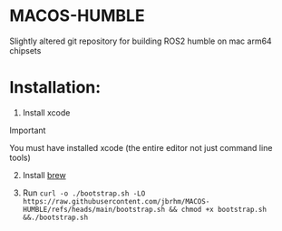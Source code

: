 # MACOS-HUMBLE
Slightly altered git repository for building ROS2 humble on mac arm64 chipsets

# Installation:

1. Install xcode
> [!IMPORTANT]  
> You must have installed xcode (the entire editor not just command line tools)

2. Install [brew](https://brew.sh)

3. Run `curl -o ./bootstrap.sh -LO https://raw.githubusercontent.com/jbrhm/MACOS-HUMBLE/refs/heads/main/bootstrap.sh && chmod +x bootstrap.sh &&./bootstrap.sh`
